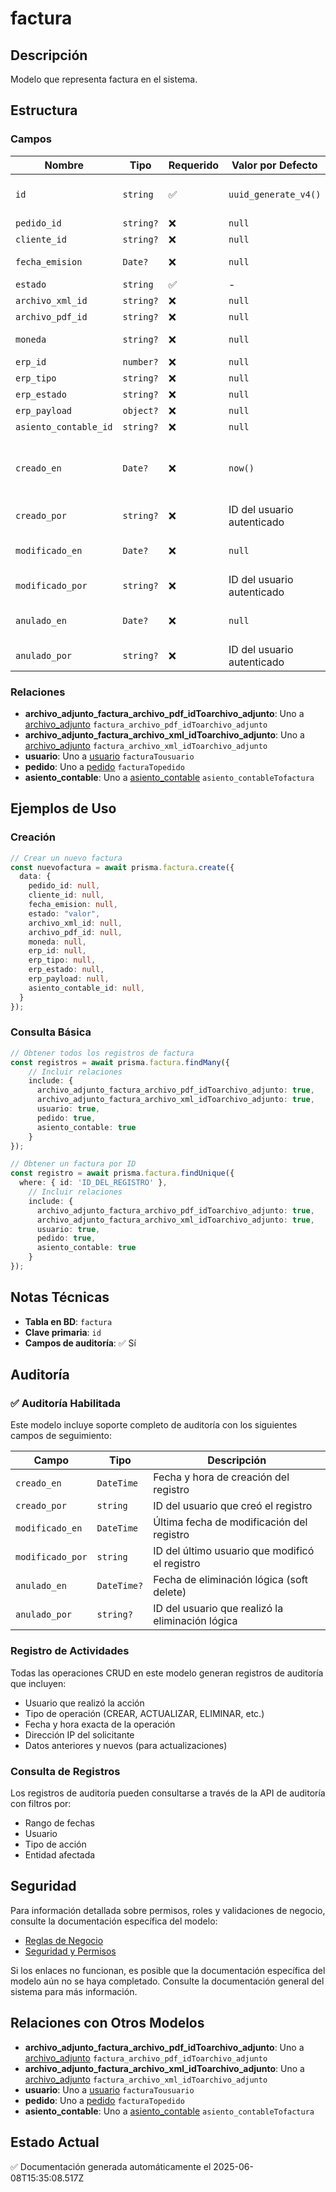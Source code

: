 # factura

## Descripción
Modelo que representa factura en el sistema.

## Estructura

### Campos

| Nombre | Tipo | Requerido | Valor por Defecto | Validaciones | Descripción |
|--------|------|-----------|-------------------|--------------|-------------|
| `id` | `string` | ✅ | `uuid_generate_v4()` | Identificador único, Valor por defecto |  |
| `pedido_id` | `string?` | ❌ | `null` | - |  |
| `cliente_id` | `string?` | ❌ | `null` | - |  |
| `fecha_emision` | `Date?` | ❌ | `null` | Valor por defecto |  |
| `estado` | `string` | ✅ | - | - |  |
| `archivo_xml_id` | `string?` | ❌ | `null` | - |  |
| `archivo_pdf_id` | `string?` | ❌ | `null` | - |  |
| `moneda` | `string?` | ❌ | `null` | Valor por defecto |  |
| `erp_id` | `number?` | ❌ | `null` | - |  |
| `erp_tipo` | `string?` | ❌ | `null` | - |  |
| `erp_estado` | `string?` | ❌ | `null` | - |  |
| `erp_payload` | `object?` | ❌ | `null` | - |  |
| `asiento_contable_id` | `string?` | ❌ | `null` | - |  |
| `creado_en` | `Date?` | ❌ | `now()` | Valor por defecto, Marca de tiempo automática |  |
| `creado_por` | `string?` | ❌ | ID del usuario autenticado | Referencia a usuario |  |
| `modificado_en` | `Date?` | ❌ | `null` | Marca de tiempo automática |  |
| `modificado_por` | `string?` | ❌ | ID del usuario autenticado | Referencia a usuario |  |
| `anulado_en` | `Date?` | ❌ | `null` | Marca de tiempo automática |  |
| `anulado_por` | `string?` | ❌ | ID del usuario autenticado | Referencia a usuario |  |

### Relaciones

- **archivo_adjunto_factura_archivo_pdf_idToarchivo_adjunto**: Uno a [archivo_adjunto](./archivo_adjunto.md) `factura_archivo_pdf_idToarchivo_adjunto`
- **archivo_adjunto_factura_archivo_xml_idToarchivo_adjunto**: Uno a [archivo_adjunto](./archivo_adjunto.md) `factura_archivo_xml_idToarchivo_adjunto`
- **usuario**: Uno a [usuario](./usuario.md) `facturaTousuario`
- **pedido**: Uno a [pedido](./pedido.md) `facturaTopedido`
- **asiento_contable**: Uno a [asiento_contable](./asiento_contable.md) `asiento_contableTofactura`

## Ejemplos de Uso

### Creación

```typescript
// Crear un nuevo factura
const nuevofactura = await prisma.factura.create({
  data: {
    pedido_id: null,
    cliente_id: null,
    fecha_emision: null,
    estado: "valor",
    archivo_xml_id: null,
    archivo_pdf_id: null,
    moneda: null,
    erp_id: null,
    erp_tipo: null,
    erp_estado: null,
    erp_payload: null,
    asiento_contable_id: null,
  }
});
```

### Consulta Básica

```typescript
// Obtener todos los registros de factura
const registros = await prisma.factura.findMany({
    // Incluir relaciones
    include: {
      archivo_adjunto_factura_archivo_pdf_idToarchivo_adjunto: true,
      archivo_adjunto_factura_archivo_xml_idToarchivo_adjunto: true,
      usuario: true,
      pedido: true,
      asiento_contable: true
    }
});

// Obtener un factura por ID
const registro = await prisma.factura.findUnique({
  where: { id: 'ID_DEL_REGISTRO' },
    // Incluir relaciones
    include: {
      archivo_adjunto_factura_archivo_pdf_idToarchivo_adjunto: true,
      archivo_adjunto_factura_archivo_xml_idToarchivo_adjunto: true,
      usuario: true,
      pedido: true,
      asiento_contable: true
    }
});
```

## Notas Técnicas

- **Tabla en BD**: `factura`
- **Clave primaria**: `id`
- **Campos de auditoría**: ✅ Sí

## Auditoría

### ✅ Auditoría Habilitada

Este modelo incluye soporte completo de auditoría con los siguientes campos de seguimiento:

| Campo | Tipo | Descripción |
|-------|------|-------------|
| `creado_en` | `DateTime` | Fecha y hora de creación del registro |
| `creado_por` | `string` | ID del usuario que creó el registro |
| `modificado_en` | `DateTime` | Última fecha de modificación del registro |
| `modificado_por` | `string` | ID del último usuario que modificó el registro |
| `anulado_en` | `DateTime?` | Fecha de eliminación lógica (soft delete) |
| `anulado_por` | `string?` | ID del usuario que realizó la eliminación lógica |

### Registro de Actividades

Todas las operaciones CRUD en este modelo generan registros de auditoría que incluyen:

- Usuario que realizó la acción
- Tipo de operación (CREAR, ACTUALIZAR, ELIMINAR, etc.)
- Fecha y hora exacta de la operación
- Dirección IP del solicitante
- Datos anteriores y nuevos (para actualizaciones)

### Consulta de Registros

Los registros de auditoría pueden consultarse a través de la API de auditoría con filtros por:

- Rango de fechas
- Usuario
- Tipo de acción
- Entidad afectada

## Seguridad

Para información detallada sobre permisos, roles y validaciones de negocio, consulte la documentación específica del modelo:

- [Reglas de Negocio](./factura/reglas_negocio.md)
- [Seguridad y Permisos](./factura/seguridad.md)

Si los enlaces no funcionan, es posible que la documentación específica del modelo aún no se haya completado. Consulte la documentación general del sistema para más información.

## Relaciones con Otros Modelos

- **archivo_adjunto_factura_archivo_pdf_idToarchivo_adjunto**: Uno a [archivo_adjunto](./archivo_adjunto.md) `factura_archivo_pdf_idToarchivo_adjunto`
- **archivo_adjunto_factura_archivo_xml_idToarchivo_adjunto**: Uno a [archivo_adjunto](./archivo_adjunto.md) `factura_archivo_xml_idToarchivo_adjunto`
- **usuario**: Uno a [usuario](./usuario.md) `facturaTousuario`
- **pedido**: Uno a [pedido](./pedido.md) `facturaTopedido`
- **asiento_contable**: Uno a [asiento_contable](./asiento_contable.md) `asiento_contableTofactura`

## Estado Actual

✅ Documentación generada automáticamente el 2025-06-08T15:35:08.517Z
